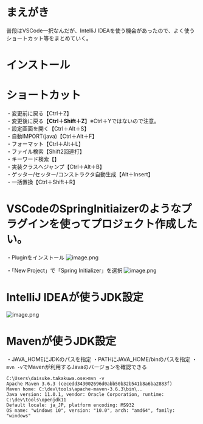 # まえがき
普段はVSCode一択なんだが、IntelliJ IDEAを使う機会があったので、よく使うショートカット等をまとめていく。

# インストール

# ショートカット

・変更前に戻る【Ctrl＋Z】<br>
・変更後に戻る【**Ctrl＋Shift＋Z**】※Ctrl＋Yではないので注意。<br>
・設定画面を開く【Ctrl＋Alt＋S】<br>
・自動IMPORT(java)【Ctrl＋Alt＋F】<br>
・フォーマット【Ctrl＋Alt＋L】<br>
・ファイル検索【Shift2回連打】<br>
・キーワード検索【】<br>
・実装クラスへジャンプ【Ctrl＋Alt＋B】<br>
・ゲッター/セッター/コンストラクタ自動生成【Alt＋Insert】<br>
・一括置換【Ctrl＋Shift＋R】

# VSCodeのSpringInitiaizerのようなプラグインを使ってプロジェクト作成したい。
・Pluginをインストール
![image.png](https://qiita-image-store.s3.ap-northeast-1.amazonaws.com/0/653955/742a26c7-39d4-c6fa-f116-170552195d87.png)

・「New Project」で「Spring Initializer」を選択
![image.png](https://qiita-image-store.s3.ap-northeast-1.amazonaws.com/0/653955/d84ea10d-b9b8-ad5e-0cf5-85ac5cf890c2.png)

# IntelliJ IDEAが使うJDK設定
![image.png](https://qiita-image-store.s3.ap-northeast-1.amazonaws.com/0/653955/94a65d1f-2771-4846-8d2f-24c6844f53fc.png)

# Mavenが使うJDK設定
・JAVA_HOMEにJDKのパスを指定
・PATHにJAVA_HOME/binのパスを指定
・`mvn -v`でMavenが利用するJavaのバージョンを確認できる
```
C:\Users\daisuke.takakuwa.ose>mvn -v
Apache Maven 3.6.3 (cecedd343002696d0abb50b32b541b8a6ba2883f)
Maven home: C:\dev\tools\apache-maven-3.6.3\bin\..
Java version: 11.0.1, vendor: Oracle Corporation, runtime: C:\dev\tools\openjdk11
Default locale: ja_JP, platform encoding: MS932
OS name: "windows 10", version: "10.0", arch: "amd64", family: "windows"
```